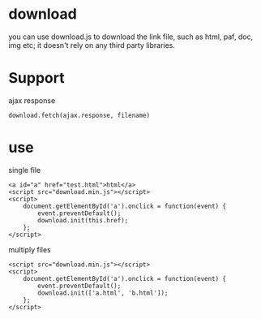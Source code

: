 # download
you can use download.js to download the link file, such as html, paf, doc, img etc;
it doesn't rely on any third party libraries.    

# Support
ajax response   
```
download.fetch(ajax.response, filename)
```
# use

single file
```
<a id="a" href="test.html">html</a>
<script src="download.min.js"></script>
<script>
	document.getElementById('a').onclick = function(event) {
		event.preventDefault();
		download.init(this.href);
	};
</script>
```

multiply files
```
<script src="download.min.js"></script>
<script>
	document.getElementById('a').onclick = function(event) {
		event.preventDefault();
		download.init(['a.html', 'b.html']);
	};
</script>
```
